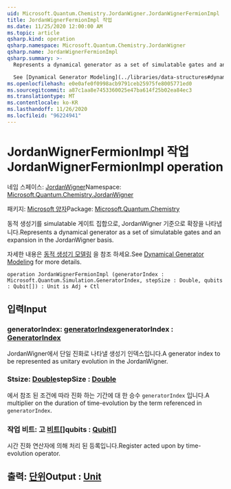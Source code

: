 ```yaml
---
uid: Microsoft.Quantum.Chemistry.JordanWigner.JordanWignerFermionImpl
title: JordanWignerFermionImpl 작업
ms.date: 11/25/2020 12:00:00 AM
ms.topic: article
qsharp.kind: operation
qsharp.namespace: Microsoft.Quantum.Chemistry.JordanWigner
qsharp.name: JordanWignerFermionImpl
qsharp.summary: >-
  Represents a dynamical generator as a set of simulatable gates and an expansion in the JordanWigner basis.

  See [Dynamical Generator Modeling](../libraries/data-structures#dynamical-generator-modeling) for more details.
ms.openlocfilehash: e0e0afe0f0998acb9791ceb25975fe8005771ed0
ms.sourcegitcommit: a87c1aa8e7453360025e47ba614f25b02ea84ec3
ms.translationtype: MT
ms.contentlocale: ko-KR
ms.lasthandoff: 11/26/2020
ms.locfileid: "96224941"
---
```

# <a name="jordanwignerfermionimpl-operation"></a><span data-ttu-id="7a0ce-102">JordanWignerFermionImpl 작업</span><span class="sxs-lookup"><span data-stu-id="7a0ce-102">JordanWignerFermionImpl operation</span></span>

<span data-ttu-id="7a0ce-103">네임 스페이스: [JordanWigner](xref:Microsoft.Quantum.Chemistry.JordanWigner)</span><span class="sxs-lookup"><span data-stu-id="7a0ce-103">Namespace: [Microsoft.Quantum.Chemistry.JordanWigner](xref:Microsoft.Quantum.Chemistry.JordanWigner)</span></span>

<span data-ttu-id="7a0ce-104">패키지: [Microsoft 양자](https://nuget.org/packages/Microsoft.Quantum.Chemistry)</span><span class="sxs-lookup"><span data-stu-id="7a0ce-104">Package: [Microsoft.Quantum.Chemistry](https://nuget.org/packages/Microsoft.Quantum.Chemistry)</span></span>


<span data-ttu-id="7a0ce-105">동적 생성기를 simulatable 게이트 집합으로, JordanWigner 기준으로 확장을 나타냅니다.</span><span class="sxs-lookup"><span data-stu-id="7a0ce-105">Represents a dynamical generator as a set of simulatable gates and an expansion in the JordanWigner basis.</span></span>

<span data-ttu-id="7a0ce-106">자세한 내용은 [동적 생성기 모델링](../libraries/data-structures#dynamical-generator-modeling) 을 참조 하세요.</span><span class="sxs-lookup"><span data-stu-id="7a0ce-106">See [Dynamical Generator Modeling](../libraries/data-structures#dynamical-generator-modeling) for more details.</span></span>

```qsharp
operation JordanWignerFermionImpl (generatorIndex : Microsoft.Quantum.Simulation.GeneratorIndex, stepSize : Double, qubits : Qubit[]) : Unit is Adj + Ctl
```


## <a name="input"></a><span data-ttu-id="7a0ce-107">입력</span><span class="sxs-lookup"><span data-stu-id="7a0ce-107">Input</span></span>

### <a name="generatorindex--generatorindex"></a><span data-ttu-id="7a0ce-108">generatorIndex: [generatorIndex](xref:Microsoft.Quantum.Simulation.GeneratorIndex)</span><span class="sxs-lookup"><span data-stu-id="7a0ce-108">generatorIndex : [GeneratorIndex](xref:Microsoft.Quantum.Simulation.GeneratorIndex)</span></span>

<span data-ttu-id="7a0ce-109">JordanWigner에서 단일 진화로 나타낼 생성기 인덱스입니다.</span><span class="sxs-lookup"><span data-stu-id="7a0ce-109">A generator index to be represented as unitary evolution in the JordanWigner.</span></span>


### <a name="stepsize--double"></a><span data-ttu-id="7a0ce-110">Stsize: [Double](xref:microsoft.quantum.lang-ref.double)</span><span class="sxs-lookup"><span data-stu-id="7a0ce-110">stepSize : [Double](xref:microsoft.quantum.lang-ref.double)</span></span>

<span data-ttu-id="7a0ce-111">에서 참조 된 조건에 따라 진화 하는 기간에 대 한 승수 `generatorIndex` 입니다.</span><span class="sxs-lookup"><span data-stu-id="7a0ce-111">A multiplier on the duration of time-evolution by the term referenced in `generatorIndex`.</span></span>


### <a name="qubits--qubit"></a><span data-ttu-id="7a0ce-112">작업 비트: 고 [비트](xref:microsoft.quantum.lang-ref.qubit)[]</span><span class="sxs-lookup"><span data-stu-id="7a0ce-112">qubits : [Qubit](xref:microsoft.quantum.lang-ref.qubit)[]</span></span>

<span data-ttu-id="7a0ce-113">시간 진화 연산자에 의해 처리 된 등록입니다.</span><span class="sxs-lookup"><span data-stu-id="7a0ce-113">Register acted upon by time-evolution operator.</span></span>



## <a name="output--unit"></a><span data-ttu-id="7a0ce-114">출력: [단위](xref:microsoft.quantum.lang-ref.unit)</span><span class="sxs-lookup"><span data-stu-id="7a0ce-114">Output : [Unit](xref:microsoft.quantum.lang-ref.unit)</span></span>

